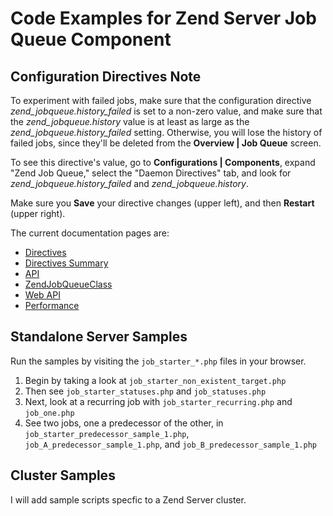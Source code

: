 # Code Examples for Zend Server Job Queue Component
## Configuration Directives Note
To experiment with failed jobs, make sure that the configuration directive *zend_jobqueue.history_failed* is set to a non-zero value, and make sure that the *zend_jobqueue.history* value is at least as large as the *zend_jobqueue.history_failed* setting. Otherwise, you will lose the history of failed jobs, since they'll be deleted from the **Overview | Job Queue** screen.

To see this directive's value, go to **Configurations | Components**, expand "Zend Job Queue," select the "Daemon Directives" tab, and look for *zend_jobqueue.history_failed* and *zend_jobqueue.history*.

Make sure you **Save** your directive changes (upper left), and then **Restart** (upper right).

The current documentation pages are:

- [Directives](http://files.zend.com/help/Zend-Server-6/zend-server.htm#zend_job_queue_-_configuration_directives.htm)
- [Directives Summary](http://files.zend.com/help/Zend-Server-6/zend-server.htm#jqd-directives.html)
- [API](http://files.zend.com/help/Zend-Server-6/zend-server.htm#jobqueue-global-api.html)
- [ZendJobQueueClass](http://files.zend.com/help/Zend-Server-6/zend-server.htm#jobqueue-class-zendjobqueue.html)
- [Web API](http://files.zend.com/help/Zend-Server-6/zend-server.htm#job_queue_methods.htm)
- [Performance](http://files.zend.com/help/Zend-Server-6/zend-server.htm#optimizing_job_queue_performance.htm)

## Standalone Server Samples
Run the samples by visiting the `job_starter_*.php` files in your browser.

1. Begin by taking a look at `job_starter_non_existent_target.php`
2. Then see `job_starter_statuses.php` and `job_statuses.php`
3. Next, look at a recurring job with `job_starter_recurring.php` and `job_one.php`
4. See two jobs, one a predecessor of the other, in `job_starter_predecessor_sample_1.php`, `job_A_predecessor_sample_1.php`, and `job_B_predecessor_sample_1.php`

## Cluster Samples
I will add sample scripts specfic to a Zend Server cluster.


